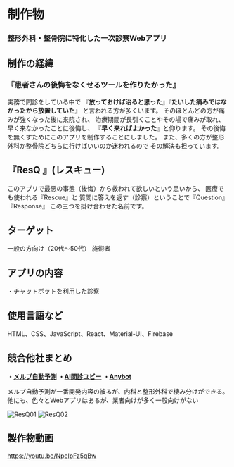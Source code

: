 
# 制作物
### 整形外科・整骨院に特化した一次診察Webアプリ


## 制作の経緯
### 『患者さんの後悔をなくせるツールを作りたかった』

実務で問診をしている中で
『**放っておけば治ると思った**』『**たいした痛みではなかったから放置していた**』
と言われる方が多くいます。
そのほとんどの方が痛みが強くなった後に来院され、
治療期間が長引くことやその場で痛みが取れ、早く来なかったことに後悔し、
『**早く来ればよかった**』と仰ります。
その後悔を無くすためにこのアプリを制作することにしました。
また、多くの方が整形外科か整骨院どちらに行けばいいのか迷われるので
その解決も担っています。


## 『**ResQ** 』(レスキュー)
このアプリで最悪の事態（後悔）から救われて欲しいという思いから、
医療でも使われる『Rescue』と
質問に答えを返す（診察）ということで『Question』『Response』
この三つを掛け合わせた名前です。

## ターゲット
一般の方向け（20代～50代）
施術者

## アプリの内容
・チャットボットを利用した診察

## 使用言語など
HTML、CSS、JavaScript、React、Material-UI、Firebase

## 競合他社まとめ
**・[メルプ自動予測](https://www.melp.life/)**
**・[AI問診ユビー](https://intro.dr-ubie.com/)**
**・[Anybot](https://anybot.me/#top)**

メルプ自動予測が一番開発内容の被るが、内科と整形外科で棲み分けができる。他にも、色々とWebアプリはあるが、業者向けが多く一般向けがない


![ResQ01](https://user-images.githubusercontent.com/83205014/116051020-1f55b700-a6b3-11eb-9764-cb2a23e68ee7.jpeg)
![ResQ02](https://user-images.githubusercontent.com/83205014/116051066-2b417900-a6b3-11eb-8109-bf3bc36f34ee.jpeg)


##  製作物動画

https://youtu.be/NpelpFz5qBw
